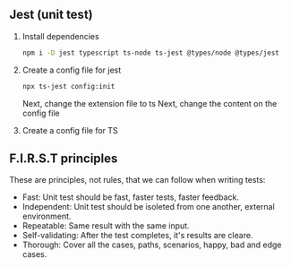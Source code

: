## Jest (unit test)

1. Install dependencies
   ```bash
   npm i -D jest typescript ts-node ts-jest @types/node @types/jest
   ```
2. Create a config file for jest
   ```bash
   npx ts-jest config:init
   ```
   Next, change the extension file to ts
   Next, change the content on the config file

3. Create a config file for TS


## F.I.R.S.T principles
These are principles, not rules, that we can follow when writing tests:
 - Fast: Unit test should be fast, faster tests, faster feedback.
 - Independent: Unit test should be isoleted from one another, external environment.
 - Repeatable: Same result with the same input.  
 - Self-validating: After the test completes, it's results are cleare.
 - Thorough: Cover all the cases, paths, scenarios, happy, bad and edge cases. 